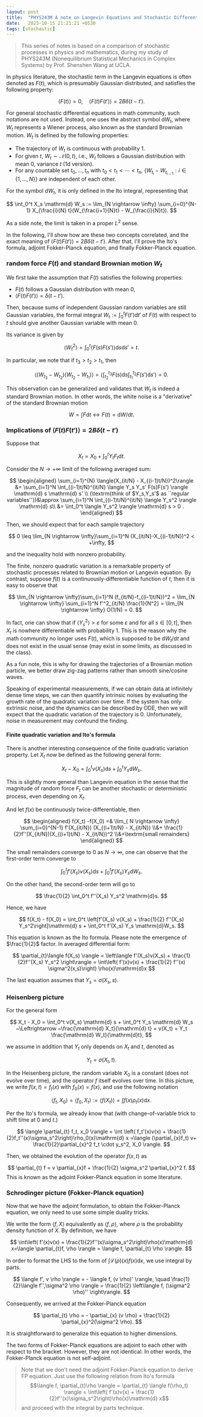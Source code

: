 ```yaml
---
layout: post
title:  "PHYS243M A note on Langevin Equations and Stochastic Differential Equations"
date:   2023-10-15 21:21:21 +0530
tags: [stochastic]
---
```

> This series of notes is based on a comparison of stochastic processes in physics and mathematics, during my study of PHYS243M (Nonequilibrium Statistical Mechanics in Complex Systems) by Prof. Shenshen Wang at UCLA.
  
In physics literature, the stochastic term in the Langevin equations is often denoted as $F(t)$, which is presumably Gaussian distributed, and satisfies the following property:

$$
\langle F(t) \rangle = 0, \quad \langle F(t) F(t') \rangle = 2B \delta (t- t').
$$

For general stochastic differential equations in math community, such notations are not used. Instead, one uses the abstract symbol $\mathrm{d}W_t$, where $W_t$ represents a Wiener process, also known as the standard Brownian motion. $W_t$ is defined by the following properties:
- The trajectory of $W_t$ is continuous with probability 1.
- For given $t$, $W_t \sim \mathcal{N}(0,t)$, i.e., $W_t$ follows a Gaussian distribution with mean 0, variance $t$ (1d version).
- For any countable set ${t_0,...,t_n}$ with $t_0 < t_1 < \cdots < t_n$, $\{W_{t_i}-W_{t_{i-1}}: i\in \{ 1 ,..., N\}\}$ are independent of each other.

For the symbol $\mathrm{d} W_t$, it is only defined in the Ito integral, representing that

$$
\int_0^t X_s \mathrm{d} W_s := \lim_{N \rightarrow \infty} \sum_{i=0}^{N-1} X_{\frac{i}{N} t}(W_{\frac{i+1}{N}t} - W_{\frac{i}{N}t}).
$$

As a side note, the limit is taken in a proper $L^2$ sense.

In the following, I'll show how are these two concepts correlated, and the exact meaning of $\langle F(t)F(t') \rangle = 2B \delta(t-t')$. After that, I'll prove the Ito's formula, adjoint Fokker-Planck equation, and finally Fokker-Planck equation.

### random force $F(t)$ and standard Brownian motion $W_t$
We first take the assumption that $F(t)$ satisfies the following properties:
- $F(t)$ follows a Gaussian distribution with mean $0$,
- $\langle F(t)F(t') \rangle = \delta (t-t')$.

Then, because sums of independent Gaussian random variables are still Gaussian variables, the formal integral $W_t := \int_0^t F(t')\mathrm{d} t'$ of $F(t)$ with respect to $t$ should give another Gaussian variable with mean $0$.

Its variance is given by

$$
\langle W_t^2 \rangle = \int_0^t \langle F(s)F(s') \rangle\mathrm{d} s \mathrm{d} s' =t.
$$

In particular, we note that if $t_3 > t_2> t_1$, then

$$
\langle (W_{t_3}-W_{t_2})( W_{t_2}-W_{t_1}) \rangle = \langle \int_{t_2}^{t_3}F(s)\mathrm{d} s \int_{t_1}^{t_2} F(s')\mathrm{d} s' \rangle = 0.
$$

This observation can be generalized and validates that $W_t$ is indeed a standard Brownian motion.
In other words, the white noise is a "derivative" of the standard Brownian motion

$$
W = \int F \mathrm{d}t \leftrightarrow F(t) = \mathrm{d} W/\mathrm{d} t.
$$

### Implications of $\langle F(t)F(t') \rangle= 2B \delta(t-t')$
Suppose that

$$
X_t = X_0 + \int_0^t Y_t F_t \mathrm{d} t.
$$

Consider the $N \rightarrow +\infty$ limit of the following averaged sum:

$$
\begin{aligned}
\sum_{i=1}^{N} \langle(X_{it/N} - X_{(i-1)t/N})^2\rangle &= \sum_{i=1}^N  \int_{(i-1)t/N}^{it/N}  \langle Y_s Y_s' F(s)F(s') \rangle \mathrm{d} s \mathrm{d} s' \\
(\textrm{think of $Y_s,Y_s'$ as ``regular variables''})&\approx \sum_{i=1}^N \int_{(i-1)t/N}^{it/N} \langle Y_s^2 \rangle \mathrm{d} s\\
&= \int_0^t \langle Y_s^2 \rangle \mathrm{d} s > 0
.
\end{aligned}
$$

Then, we should expect that for each sample trajectory

$$
0 \leq \lim_{N \rightarrow \infty}\sum_{i=1}^N (X_{it/N}-X_{(i-1)t/N})^2 < +\infty,
$$

and the inequality hold with nonzero probability.

The finite, nonzero quadratic variation is a remarkable property of stochastic processes related to Brownian motion or Langevin equation. By contrast, suppose $f(t)$ is a continuously-differentiable function of $t$, then it is easy to observe that 

$$
\lim_{N \rightarrow \infty}\sum_{i=1}^N (f_{it/N}-f_{(i-1)t/N})^2 = \lim_{N \rightarrow \infty} \sum_{i=1}^N f'^2_{it/N} \frac{1}{N^2} = \lim_{N \rightarrow \infty} O(1/N) = 0.
$$

In fact, one can show that if $\langle Y_s^2 \rangle> \varepsilon$ for some $\varepsilon$ and for all $s \in [0,t]$, then $X_t$ is nowhere differentiable with probability 1. This is the reason why the math community no longer uses $F(t)$, which is supposed to be $\mathrm{d}W_t/\mathrm{d}t$ and does not exist in the usual sense (may exist in some limits, as discussed in the class).

As a fun note, this is why for drawing the trajectories of a Brownian motion particle, we better draw zig-zag patterns rather than smooth sine/cosine waves.

Speaking of experimental measurements, if we can obtain data at infinitely dense time steps, we can then quantify intrinsic noises by evaluating the growth rate of the quadratic variation over time. If the system has only extrinsic noise, and the dynamics can be described by ODE, then we will expect that the quadratic variation of the trajectory is 0. Unfortunately, noise in measurement may confound the finding.
#### Finite quadratic variation and Ito's formula
There is another interesting consequence of the finite quadratic variation property.
Let $X_t$ now be defined as the following general form:

$$
X_t - X_0 = \int_0^t v(X_s) \mathrm{d} s + \int_0^t Y_s \mathrm{d} W_s.
$$

This is slightly more general than Langevin equation in the sense that the magnitude of random force $F_t$ can be another stochastic or deterministic process, even depending on $X_t$.

And let $f(x)$ be continuously twice-differentiable, then

$$
\begin{aligned}
f(X_t) -f(X_0) =& \lim_{ N \rightarrow \infty} \sum_{i=0}^{N-1} f'(X_{it/N}) (X_{(i+1)t/N} - X_{it/N}) \\&+ \frac{1}{2}f''(X_{it/N})(X_{(i+1)t/N} - X_{it/N})^2 \\&+\textrm{small remainders}
\end{aligned}
$$

The small remainders converge to $0$ as $N \rightarrow \infty$, one can observe that the first-order term converge to 

$$
\int_0^t f'(X_s) v(X_s)\mathrm{d} s +\int_0^t f'(X_s) Y_s \mathrm{d} W_s.
$$

On the other hand, the second-order term will go to

$$
\frac{1}{2} \int_0^t f''(X_s) Y_s^2 \mathrm{d}s.
$$

Hence, we have

$$
f(X_t) - f(X_0) = \int_0^t \left[f'(X_s) v(X_s) + \frac{1}{2} f''(X_s) Y_s^2\right]\mathrm{d} s + \int_0^t f'(X_s) Y_s \mathrm{d}W_s.
$$

This equation is known as the Ito formula. Please note the emergence of $\frac{1}{2}$ factor.
In averaged differential form:

$$
\partial_{t}\langle f(X_s) \rangle = \left\langle f'(X_s)v(X_s) + \frac{1}{2}f''(X_s) Y_s^2 \right\rangle = \int\left( f'(x)v(x) + \frac{1}{2} f''(x) \sigma^2(x,s)\right) \rho(x)\mathrm{d}x
$$

The last equation assumes that $Y_s = \sigma(X_s,s)$.
### Heisenberg picture
For the general form

$$
X_t - X_0 = \int_0^t v(X_s) \mathrm{d} s + \int_0^t Y_s \mathrm{d} W_s ~\Leftrightarrow ~\frac{\mathrm{d} X_t}{\mathrm{d} t} = v(X_t) + Y_t \frac{\mathrm{d} W_t}{\mathrm{d}t},
$$

we assume in addition that $Y_t$ only depends on $X_t$ and $t$, denoted as

$$
Y_t = \sigma(X_t,t).
$$

In the Heisenberg picture, the random variable $X_0$ is a constant (does not evolve over time), and the operator $f$ itself evolves over time.
In this picture, we write $f(x,t)=f_t(x)$ with $f_0(x)=f(x)$, and use the following notation

$$
\langle f_t,X_0 \rangle = \langle  f_0, X_t \rangle := \langle  f(X_t) \rangle = \int f(x) \rho_t(x)\mathrm{d} x.
$$

Per the Ito's formula, we already know that (with change-of-variable trick to shift time at $0$ and $t$.)

$$
\langle  \partial_{t} f_t, x_0 \rangle = \int \left( f_t'(x)v(x) + \frac{1}{2}f_t''(x)\sigma_s^2\right)\rho_0(x)\mathrm{d} x =\langle (\partial_{x}f_t) v+ \frac{1}{2}\partial_{x}^2 f_t \cdot y_s^2, X_0 \rangle.
$$

Then, we obtained the evolution of the operator $f(x,t)$ as

$$
\partial_{t} f = v \partial_{x}f + \frac{1}{2} \sigma_s^2 \partial_{x}^2 f.
$$
This is known as the adjoint Fokker-Planck equation in some literature.

### Schrodinger picture (Fokker-Planck equation)
Now that we have the adjoint formulation, to obtain the Fokker-Planck equation, we only need to use some simple duality tricks.

We write the form $\langle f, X \rangle$ equivalently as $\langle f, \rho \rangle$, where $\rho$ is the probability density function of $X$.
By definition, we have

$$
\int\left( f'(x)v(x) + \frac{1}{2}f''(x)\sigma_s^2\right)\rho(x)\mathrm{d} x=\langle  \partial_{t}f, \rho  \rangle = \langle  f, \partial_{t} \rho \rangle.
$$

In order to format the LHS to the form of $\int \mathcal{L}(\rho)(x) f(x)\mathrm{d} x$, we use integral by parts.

$$
\langle f', v \rho \rangle = - \langle f, (v \rho)' \rangle, \quad \frac{1}{2}\langle f'',\sigma^2 \rho \rangle  = \frac{1}{2} \left\langle  f, (\sigma^2 \rho)'' \right\rangle.
$$

Consequently, we arrived at the Fokker-Planck equation

$$
\partial_{t} \rho = - \partial_{x} (v \rho) + \frac{1}{2} \partial_{x}^2(\sigma^2 \rho).
$$

It is straightforward to generalize this equation to higher dimensions.

The two forms of Fokker-Planck equations are adjoint to each other with respect to the bracket. However, they are not identical. In other words, the Fokker-Planck equation is not self-adjoint.

>Note that we don't need the adjoint Fokker-Planck equation to derive FP equation. Just use the following relation from Ito's formula
>$$\langle f, \partial_{t}\rho \rangle = \partial_{t} \langle f(\rho_t) \rangle = \int\left( f'(x)v(x) + \frac{1}{2}f''(x)\sigma_s^2\right)\rho(x)\mathrm{d} x$$
>and proceed with the integral by parts technique. 
